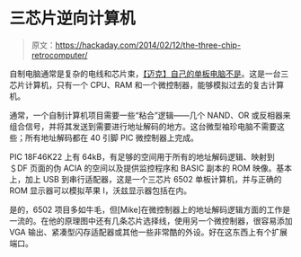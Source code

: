 # 三芯片逆向计算机

> 原文：<https://hackaday.com/2014/02/12/the-three-chip-retrocomputer/>

自制电脑通常是复杂的电线和芯片束，[【迈克】自己的单板电脑不是](http://forum.6502.org/viewtopic.php?f=1&t=2854)。这是一台三芯片计算机，只有一个 CPU、RAM 和一个微控制器，能够模拟过去的复古计算机。

通常，一个自制计算机项目需要一些“粘合”逻辑——几个 NAND、OR 或反相器来组合信号，并将其发送到需要进行地址解码的地方。这台微型袖珍电脑不需要这些；所有地址解码都在 40 引脚 PIC 微控制器上完成。

PIC 18F46K22 上有 64kB，有足够的空间用于所有的地址解码逻辑、映射到＄DF 页面的伪 ACIA 的空间以及提供监控程序和 BASIC 副本的 ROM 映像。基本上，加上 USB 到串行适配器，这是一个三芯片 6502 单板计算机，并与正确的 ROM 显示器可以模拟苹果 I，沃兹显示器包括在内。

是的，6502 项目多如牛毛，但[Mike]在微控制器上的地址解码逻辑方面的工作是一流的。在他的原理图中还有几条芯片选择线，使用另一个微控制器，很容易添加 VGA 输出、紧凑型闪存适配器或其他一些非常酷的外设。好在这东西上有个扩展端口。